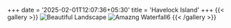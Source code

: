 +++
date = '2025-02-01T12:07:36+05:30'
title = 'Havelock Island'
+++
{{< gallery >}}
    <img src="/images/01-02-2025.webp" alt="Beautiful Landscape">
    <img src="/images/02-02-2025.webp" alt="Amazng Waterfall6">
{{< /gallery >}}